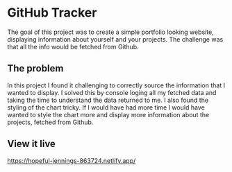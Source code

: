 # GitHub Tracker

The goal of this project was to create a simple portfolio looking website, displaying information about yourself and your projects. The challenge was that all the info would be fetched from Github. 

## The problem

In this project I found it challenging to correctly source the information that I wanted to display. I solved this by console loging all my fetched data and taking the time to understand the data returned to me. I also found the styling of the chart tricky. If I would have had more time I would have wanted to style the chart more and display more information about the projects, fetched from Github. 

## View it live

https://hopeful-jennings-863724.netlify.app/
